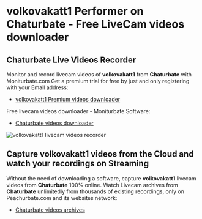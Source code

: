 # volkovakatt1 Performer on Chaturbate - Free LiveCam videos downloader

## Chaturbate Live Videos Recorder

Monitor and record livecam videos of **volkovakatt1** from **Chaturbate** with Moniturbate.com
Get a premium trial for free by just and only registering with your Email address:
* [volkovakatt1 Premium videos downloader](https://moniturbate.com/request-demo-licence-key.html)

Free livecam videos downloader - Moniturbate Software:
* [Chaturbate videos downloader](https://moniturbate.com/moniturbate-download-software.html)

![volkovakatt1 livecam videos recorder](https://peachurnet.com/templates/moniturbate-software.png)


## Capture volkovakatt1 videos from the Cloud and watch your recordings on Streaming

Without the need of downloading a software, capture **volkovakatt1** livecam videos from **Chaturbate** 100% online.
Watch Livecam archives from **Chaturbate** unlimitedly from thousands of existing recordings, only on Peachurbate.com and its websites network:
* [Chaturbate videos archives](https://peachurnet.com/)